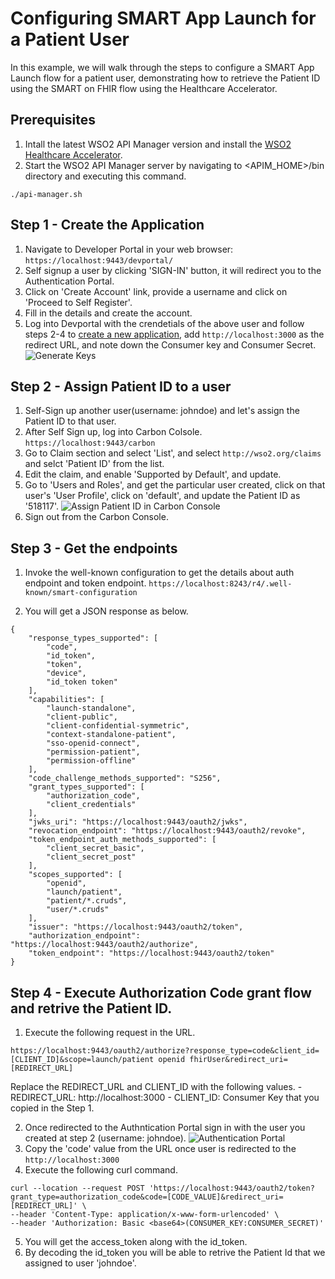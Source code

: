 # Configuring SMART App Launch for a Patient User

In this example, we will walk through the steps to configure a SMART App Launch flow for a patient user, demonstrating how to retrieve the Patient ID using the SMART on FHIR flow using the Healthcare Accelerator.

## Prerequisites
1. Intall the latest WSO2 API Manager version and install the [WSO2 Healthcare Accelerator](../../install-and-setup/manual.md).
2. Start the WSO2 API Manager server by navigating to <APIM_HOME>/bin directory and executing this command. 
```
./api-manager.sh
```

## Step 1 - Create the Application 
1. Navigate to Developer Portal in your web browser: `https://localhost:9443/devportal/`
2. Self signup a user by clicking 'SIGN-IN' button, it will redirect you to the Authentication Portal. 
3. Click on 'Create Account' link, provide a username and click on 'Proceed to Self Register'. 
4. Fill in the details and create the account. 
5. Log into Devportal with the crendetials of the above user and follow steps 2-4 to [create a new application](https://apim.docs.wso2.com/en/4.2.0/design/api-security/oauth2/grant-types/authorization-code-grant/#try-authorization-code-grant), add `http://localhost:3000` as the redirect URL, and note down the Consumer key and Consumer Secret. 
![Generate Keys](../../assets/img/learn/smart-on-fhir/generate-keys.png)

## Step 2 - Assign Patient ID to a user
1. Self-Sign up another user(username: johndoe) and let's assign the Patient ID to that user. 
2. After Self Sign up, log into Carbon Colsole. `https://localhost:9443/carbon`
3. Go to Claim section and select 'List', and select `http://wso2.org/claims` and selct 'Patient ID' from the list. 
4. Edit the claim, and enable 'Supported by Default', and update.  
5. Go to 'Users and Roles', and get the particular user created, click on that user's 'User Profile', click on 'default', and update the Patient ID as '518117'. 
![Assign Patient ID in Carbon Console](../../assets/img/learn/smart-on-fhir/carbon-console.png)
6. Sign out from the Carbon Console. 

## Step 3 - Get the endpoints
1. Invoke the well-known configuration to get the details about auth endpoint and token endpoint. 
`https://localhost:8243/r4/.well-known/smart-configuration`

2. You will get a JSON response as below. 
```
{
    "response_types_supported": [
        "code",
        "id_token",
        "token",
        "device",
        "id_token token"
    ],
    "capabilities": [
        "launch-standalone",
        "client-public",
        "client-confidential-symmetric",
        "context-standalone-patient",
        "sso-openid-connect",
        "permission-patient",
        "permission-offline"
    ],
    "code_challenge_methods_supported": "S256",
    "grant_types_supported": [
        "authorization_code",
        "client_credentials"
    ],
    "jwks_uri": "https://localhost:9443/oauth2/jwks",
    "revocation_endpoint": "https://localhost:9443/oauth2/revoke",
    "token_endpoint_auth_methods_supported": [
        "client_secret_basic",
        "client_secret_post"
    ],
    "scopes_supported": [
        "openid",
        "launch/patient",
        "patient/*.cruds",
        "user/*.cruds"
    ],
    "issuer": "https://localhost:9443/oauth2/token",
    "authorization_endpoint": "https://localhost:9443/oauth2/authorize",
    "token_endpoint": "https://localhost:9443/oauth2/token"
}
```

## Step 4 - Execute Authorization Code grant flow and retrive the Patient ID. 
1. Execute the following request in the URL. 
```
https://localhost:9443/oauth2/authorize?response_type=code&client_id=[CLIENT_ID]&scope=launch/patient openid fhirUser&redirect_uri=[REDIRECT_URL]
```
Replace the REDIRECT_URL and CLIENT_ID with the following values. 
    - REDIRECT_URL: http://localhost:3000
    - CLIENT_ID: Consumer Key that you copied in the Step 1. 

2. Once redirected to the Authntication Portal sign in with the user you created at step 2 (username: johndoe). 
![Authentication Portal](../../assets/img/learn/smart-on-fhir/devportal-login.png)
3. Copy the 'code' value from the URL once user is redirected to the `http://localhost:3000`
4. Execute the following curl command. 
```
curl --location --request POST 'https://localhost:9443/oauth2/token?grant_type=authorization_code&code=[CODE_VALUE]&redirect_uri=[REDIRECT_URL]' \
--header 'Content-Type: application/x-www-form-urlencoded' \
--header 'Authorization: Basic <base64>(CONSUMER_KEY:CONSUMER_SECRET)'
```
5. You will get the access_token along with the id_token. 
6. By decoding the id_token you will be able to retrive the Patient Id that we assigned to user 'johndoe'. 
